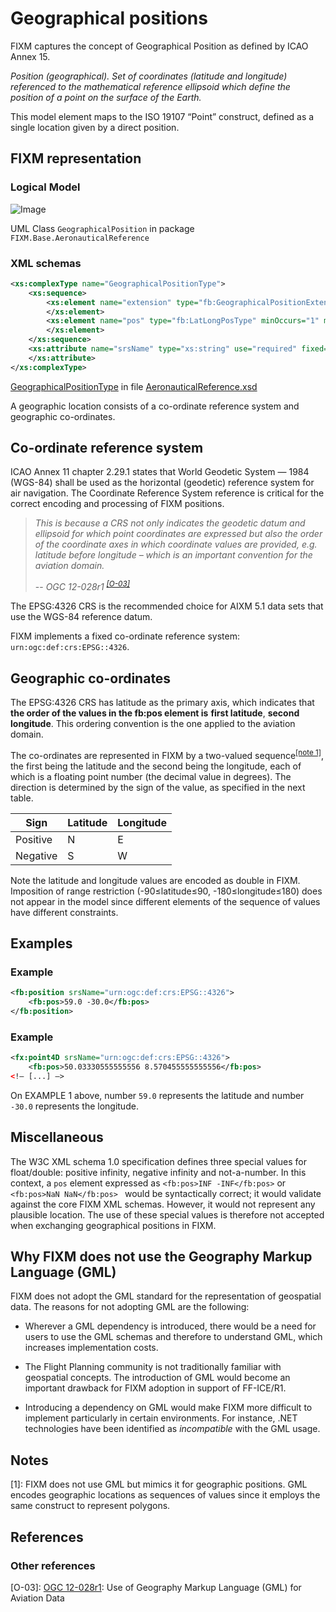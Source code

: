 # Geographical positions

FIXM captures the concept of Geographical Position as defined by ICAO
Annex 15.

*Position (geographical). Set of coordinates (latitude and longitude)
referenced to the mathematical reference ellipsoid which define the
position of a point on the surface of the Earth.*

This model element maps to the ISO 19107 “Point” construct, defined as a
single location given by a direct position.

## FIXM representation

### Logical Model

![Image](.//media/general-guidance-geographical-positions-01.png ':size=50%')

UML Class `GeographicalPosition` in package `FIXM.Base.AeronauticalReference`

### XML schemas

```xml
<xs:complexType name="GeographicalPositionType">
    <xs:sequence>
        <xs:element name="extension" type="fb:GeographicalPositionExtensionType" nillable="true" minOccurs="0" maxOccurs="2000">
        </xs:element>
        <xs:element name="pos" type="fb:LatLongPosType" minOccurs="1" maxOccurs="1">
        </xs:element>
    </xs:sequence>
    <xs:attribute name="srsName" type="xs:string" use="required" fixed="urn:ogc:def:crs:EPSG::4326">
    </xs:attribute>
</xs:complexType>
```

[GeographicalPositionType][GeographicalPositionType] in file [AeronauticalReference.xsd][AeronauticalReference.xsd]

A geographic location consists of a co-ordinate reference system and
geographic co-ordinates.

## Co-ordinate reference system

ICAO Annex 11 chapter 2.29.1 states that World Geodetic System — 1984
(WGS-84) shall be used as the horizontal (geodetic) reference system for
air navigation. The Coordinate Reference System reference is critical
for the correct encoding and processing of FIXM positions. 

>*This is because a CRS not only indicates the geodetic datum and ellipsoid for
which point coordinates are expressed but also the order of the
coordinate axes in which coordinate values are provided, e.g. latitude
before longitude – which is an important convention for the aviation
domain.*
>
> -- <cite>OGC 12-028r1 <sup>[[O-03]](#references)</sup></cite>

The EPSG:4326 CRS is the recommended choice for AIXM 5.1 data sets that
use the WGS-84 reference datum.

FIXM implements a fixed co-ordinate reference system: `urn:ogc:def:crs:EPSG::4326`.

## Geographic co-ordinates

The EPSG:4326 CRS has latitude as the primary axis, which indicates that
**the order of the values in the fb:pos element is** **first latitude**,
**second longitude**. This ordering convention is the one applied to the
aviation domain.

The co-ordinates are represented in FIXM by a two-valued sequence<sup><a href="#general-guidance/geographical-positions?id=notes">[note 1]</a></sup>,
the first being the latitude and the second being the longitude, each of
which is a floating point number (the decimal value in degrees). The
direction is determined by the sign of the value, as specified in the
next table.

| Sign     | Latitude | Longitude |
|----------|----------|-----------|
| Positive | N        | E         |
| Negative | S        | W         |

Note the latitude and longitude values are encoded as double in FIXM.
Imposition of range restriction (-90≤latitude≤90, -180≤longitude≤180)
does not appear in the model since different elements of the sequence of
values have different constraints.

## Examples

### Example

```xml
<fb:position srsName="urn:ogc:def:crs:EPSG::4326">
    <fb:pos>59.0 -30.0</fb:pos>
</fb:position>
```

### Example

```xml
<fx:point4D srsName="urn:ogc:def:crs:EPSG::4326">
    <fb:pos>50.03330555555556 8.570455555555556</fb:pos>
<!– [...] –>
```

On EXAMPLE 1 above, number `59.0` represents the latitude and number
`-30.0` represents the longitude.

## Miscellaneous

The W3C XML schema 1.0 specification defines three special values for
float/double: positive infinity, negative infinity and not-a-number. In
this context, a `pos` element expressed as `<fb:pos>INF -INF</fb:pos>` or `<fb:pos>NaN NaN</fb:pos> ` would be syntactically correct; it would validate against the core FIXM XML
schemas. However, it would not represent any plausible location. The use
of these special values is therefore not accepted when exchanging
geographical positions in FIXM.

## Why FIXM does not use the Geography Markup Language (GML)

FIXM does not adopt the GML standard for the representation of
geospatial data. The reasons for not adopting GML are the following:

-   Wherever a GML dependency is introduced, there would be a need for
    users to use the GML schemas and therefore to understand GML, which
    increases implementation costs.

-   The Flight Planning community is not traditionally familiar with
    geospatial concepts. The introduction of GML would become an
    important drawback for FIXM adoption in support of FF-ICE/R1.

-   Introducing a dependency on GML would make FIXM more difficult to
    implement particularly in certain environments. For instance, .NET
    technologies have been identified as *incompatible* with the GML
    usage.

[AeronauticalReference.xsd]: https://www.fixm.aero/releases/FIXM-4.2.0/schemas/core/base/AeronauticalReference.xsd
[GeographicalPositionType]: https://www.fixm.aero/releases/FIXM-4.2.0/doc/schema_documentation/Fixm_GeographicalPositionType.html

## Notes
[1]: FIXM does not use GML but mimics it for geographic positions. GML encodes geographic locations as sequences of values since it employs the same construct to represent polygons.

## References

### Other references

[O-03]: [OGC 12-028r1](https://portal.opengeospatial.org/files/?artifact_id=62061): Use of Geography Markup Language (GML) for Aviation Data

